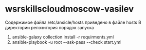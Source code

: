 # wsrskillscloudmoscow-vasilev
Содержимое файла /etc/ansicle/hosts приведено в файле hosts
В директории репозитория порядок запуска
1. ansible-galaxy collection install -r requirments.yml
2. ansible-playbook -u root --ask-pass --check start.yml

